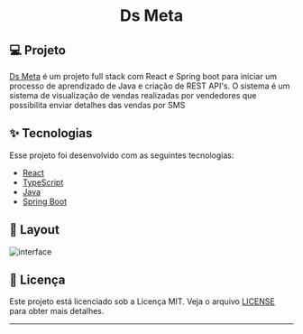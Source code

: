 <h1 align="center">
   Ds Meta
</h1>

## 💻 Projeto

[Ds Meta](https://github.com/lucasspeixoto/dentalar_bots) é um projeto full stack com React e Spring boot para iniciar um processo de aprendizado de Java e criação de REST API's. 
O sistema é um sistema de visualização de vendas realizadas por vendedores que possibilita enviar detalhes das vendas por SMS

## ✨ Tecnologias

Esse projeto foi desenvolvido com as seguintes tecnologias:

- [React](https://reactjs.org/)
- [TypeScript](https://www.typescriptlang.org/)
- [Java](https://www.java.com/pt-BR/)
- [Spring Boot](https://spring.io/projects/spring-boot)


## 🔖 Layout

![interface](./layout.gif 'Layout')

## 📝 Licença

Este projeto está licenciado sob a Licença MIT. Veja o arquivo [LICENSE](LICENSE) para obter mais detalhes.

---